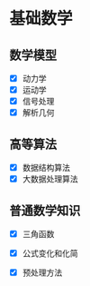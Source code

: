 # 基础数学

## 数学模型

- [x] 动力学
- [x] 运动学
- [x] 信号处理
- [x] 解析几何

## 高等算法

- [x] 数据结构算法
- [x] 大数据处理算法

## 普通数学知识

- [x] 三角函数
- [x] 公式变化和化简
- [x] 预处理方法


